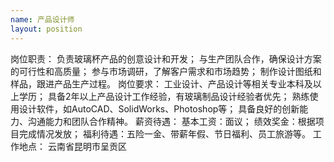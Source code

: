 ```yaml
---
name: 产品设计师
layout: position
---
```


岗位职责：
负责玻璃杯产品的创意设计和开发；
与生产团队合作，确保设计方案的可行性和高质量；
参与市场调研，了解客户需求和市场趋势；
制作设计图纸和样品，跟进产品生产过程。
岗位要求：
工业设计、产品设计等相关专业本科及以上学历；
具备2年以上产品设计工作经验，有玻璃制品设计经验者优先；
熟练使用设计软件，如AutoCAD、SolidWorks、Photoshop等；
具备良好的创新能力、沟通能力和团队合作精神。
薪资待遇：
基本工资：面议；
绩效奖金：根据项目完成情况发放；
福利待遇：五险一金、带薪年假、节日福利、员工旅游等。
工作地点：
云南省昆明市呈贡区
